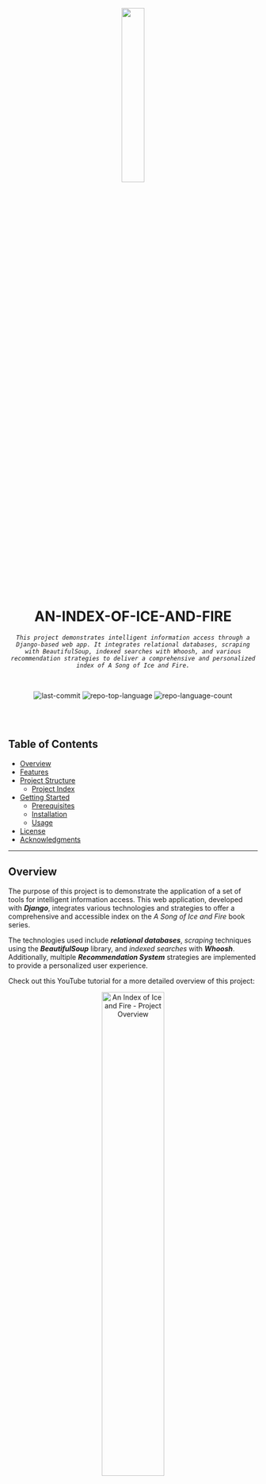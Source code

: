 <p align="center">
    <img src="ice_and_fire/static/images/logo2.png" align="center" width="30%">
</p>
<p align="center"><h1 align="center">AN-INDEX-OF-ICE-AND-FIRE</h1></p>
<p align="center">
	<em><code>This project demonstrates intelligent information access through a Django-based web app. It integrates relational databases, scraping with BeautifulSoup, indexed searches with Whoosh, and various recommendation strategies to deliver a comprehensive and personalized index of A Song of Ice and Fire.</code></em>
</p>
<br>
<p align="center">
	<img src="https://img.shields.io/github/last-commit/antoniommff/an-index-of-ice-and-fire?style=default&logo=git&logoColor=white&color=0080ff" alt="last-commit">
	<img src="https://img.shields.io/github/languages/top/antoniommff/an-index-of-ice-and-fire?style=default&color=0080ff" alt="repo-top-language">
	<img src="https://img.shields.io/github/languages/count/antoniommff/an-index-of-ice-and-fire?style=default&color=0080ff" alt="repo-language-count">
</p>


<br><br>

## Table of Contents

- [ Overview](#overview)
- [ Features](#features)
- [ Project Structure](#project-structure)
  - [ Project Index](#project-index)
- [ Getting Started](#getting-started)
  - [ Prerequisites](#prerequisites)
  - [ Installation](#installation)
  - [ Usage](#usage)
- [ License](#license)
- [ Acknowledgments](#acknowledgments)

---

## Overview

The purpose of this project is to demonstrate the application of a set of tools for intelligent information access. This web application, developed with ***Django***, integrates various technologies and strategies to offer a comprehensive and accessible index on the *A Song of Ice and Fire* book series.

The technologies used include ***relational databases***, *scraping* techniques using the ***BeautifulSoup*** library, and *indexed searches* with ***Whoosh***. Additionally, multiple ***Recommendation System*** strategies are implemented to provide a personalized user experience.

Check out this YouTube tutorial for a more detailed overview of this project:

<p align="center">
	<a href="https://youtu.be/MxcrkjoKgqg?si=JalFOCSqza1kXmFJ">
		<img src="https://img.youtube.com/vi/MxcrkjoKgqg/0.jpg" alt="An Index of Ice and Fire - Project Overview" width="50%">
	</a>
</p>

---

## Features

This project incorporates all the technologies covered in the subject "Intelligent Access to Information" within the Software Engineering degree of the University of Seville. Below are the main functionalities implemented:

1. **Web Application**  
   Built using the **Django** framework, the project delivers a customized web application focused on the *A Song of Ice and Fire* book series by George R.R. Martin. Special attention was given to creating a unique, personalized user interface beyond Django's default styles.
   <br>

2. **Data Collection**  
   Web scraping searching for the saga's characters, noble houses, and books were collected using Python's **BeautifulSoup** library.  
	- <u>Source 1</u>: Data on 450+ noble houses and their mentions in the books were scraped from *hieloyfuego.fandom.com*.  
    - <u>Source 2</u>: Main character information was scraped from Wikipedia due to the more practical structure for the project's scope.
   <br>

3. **Database**  
   All extracted data is stored in an **SQLite** database. This allows efficient relationship mapping and queries like:  
   - "Show characters belonging to a specific house."  
   - "Show houses mentioned in a specific book."
   <br>

4. **Search Functionality**  
   **Whoosh Indexing** enables fast and efficient searches across characters and houses by entering partial or related information. Indexing also supports optimized storage of summaries without performance trade-offs.
   <br>

5. **Recommendation System**  
   A collaborative filtering-based recommendation system suggests content (e.g., characters) based on user interactions like "Likes" or "Favorites." Users can explore their favorite characters and discover similar ones.
   <br>


---

## Project Structure

```sh
└──an-index-of-ice-and-fire/
    ├── LICENSE
    ├── README.md
    ├── ice_and_fire
    │   ├── 🟠 character	# Models, views and templates of the core objects
    │   ├── 🔵 dataRS.dat	# Recommendation system data
    │   ├── 🔵 db.sqlite3	# Database with all the preloaded data
    │   ├── 🟠 ice_and_fire	# Main web application
    │   ├── 🔵 index1		# Whoosh indexed information for houses
    │   ├── 🔵 index2		# Whoosh indexed information for characters
    │   ├── 🟢 manage.py	# Command-line utility for managing the web app
    │   ├── 🔵 media		# Multimedia resocurces
    │   ├── 🔵 sample_data 	# Row data to bulk the database and the RS
    │   ├── 🟢 static		# Static elements e.g. styles, multimedia, etc.
    │   ├── templates		# Base html templates
    │   └── 🟠 user		# Custom user models
    └── requirements.txt
```


### Project Index
<details open>
	<summary><b><code>ICE-AND-FIRE</code></b></summary>
		<blockquote>
			<table>
			<tr>
				<td><b><a href='https://github.com/antoniommff/an-index-of-ice-and-fire/blob/master/ice_and_fire/db.sqlite3'>db.sqlite3</a></b></td>
				<td><code>Contains the database for the web application, storing all structured data related to the project.</code></td>
			</tr>
			<tr>
				<td><b><a href='https://github.com/antoniommff/an-index-of-ice-and-fire/blob/master/ice_and_fire/manage.py'>manage.py</a></b></td>
				<td><code>Django's command-line utility for managing the application, including running the server and database migrations.</code></td>
			</tr>
			</table>
			<details>
				<summary><b>ice_and_fire</b></summary>
				<blockquote>
					<table>
					<tr>
						<td><b><a href='https://github.com/antoniommff/an-index-of-ice-and-fire/blob/master/ice_and_fire/ice_and_fire/asgi.py'>asgi.py</a></b></td>
						<td><code>Configures the ASGI application for handling asynchronous web requests in the Django project.</code></td>
					</tr>
					<tr>
						<td><b><a href='https://github.com/antoniommff/an-index-of-ice-and-fire/blob/master/ice_and_fire/ice_and_fire/settings.py'>settings.py</a></b></td>
						<td><code>Central configuration file for the Django application, including database settings and installed apps.</code></td>
					</tr>
					<tr>
						<td><b><a href='https://github.com/antoniommff/an-index-of-ice-and-fire/blob/master/ice_and_fire/ice_and_fire/urls.py'>urls.py</a></b></td>
						<td><code>Maps URL patterns to views, enabling navigation throughout the web application.</code></td>
					</tr>
					<tr>
						<td><b><a href='https://github.com/antoniommff/an-index-of-ice-and-fire/blob/master/ice_and_fire/ice_and_fire/wsgi.py'>wsgi.py</a></b></td>
						<td><code>Configures the WSGI application for deploying the Django project with a web server.</code></td>
					</tr>
					</table>
				</blockquote>
			</details>
			<details>
				<summary><b>index1</b></summary>
				<blockquote>
					<table>
						<p><code>Whoosh indexed information for houses.</code></p>
					</table>
				</blockquote>
			</details>
			<details>
				<summary><b>index2</b></summary>
				<blockquote>
					<table>
						<p><code>Whoosh indexed information for characters.</code></p>
					</table>
				</blockquote>
			</details>
			<details>
				<summary><b>sample_data</b></summary>
				<blockquote>
					<table>
					<tr>
						<td><b><a href='https://github.com/antoniommff/an-index-of-ice-and-fire/blob/master/ice_and_fire/sample_data/ratings.txt'>ratings.txt</a></b></td>
						<td><code>Sample data file containing user ratings for recommendation system.</code></td>
					</tr>
					<tr>
						<td><b><a href='https://github.com/antoniommff/an-index-of-ice-and-fire/blob/master/ice_and_fire/sample_data/users.txt'>users.txt</a></b></td>
						<td><code>Sample data file with user information for the application's authentication or recommendation features.</code></td>
					</tr>
					</table>
				</blockquote>
			</details>
			<details>
				<summary><b>users</b></summary>
				<blockquote>
					<table>
					<tr>
						<td><b><a href='https://github.com/antoniommff/an-index-of-ice-and-fire/blob/master/ice_and_fire/users/models.py'>models.py</a></b></td>
						<td><code>Defines the database schema for the custom user data.</code></td>
					</tr>
					<tr>
						<td><b><a href='https://github.com/antoniommff/an-index-of-ice-and-fire/blob/master/ice_and_fire/users/apps.py'>apps.py</a></b></td>
						<td><code>Configures the users app within the Django project.</code></td>
					</tr>
					<tr>
						<td><b><a href='https://github.com/antoniommff/an-index-of-ice-and-fire/blob/master/ice_and_fire/users/forms.py'>forms.py</a></b></td>
						<td><code>Contains form logic for handling user input in the app (log in, log out, sign in, sign out).</code></td>
					</tr>
					<tr>
						<td><b><a href='https://github.com/antoniommff/an-index-of-ice-and-fire/blob/master/ice_and_fire/users/admin.py'>admin.py</a></b></td>
						<td><code>Django admin interface for managing user data.</code></td>
					</tr>
					<tr>
						<td><b><a href='https://github.com/antoniommff/an-index-of-ice-and-fire/blob/master/ice_and_fire/users/urls.py'>urls.py</a></b></td>
						<td><code>Routes specific to user-related views in the project</code></td>
					</tr>
					<tr>
						<td><b><a href='https://github.com/antoniommff/an-index-of-ice-and-fire/blob/master/ice_and_fire/users/views.py'>views.py</a></b></td>
						<td><code>Logic behind user-related pages and API endpoints.</code></td>
					</tr>
					</table>
					<details>
						<summary><b>templates</b></summary>
						<blockquote>
							<table>
							<tr>
								<td><b><a href='https://github.com/antoniommff/an-index-of-ice-and-fire/blob/master/ice_and_fire/users/templates/profile.html'>profile.html</a></b></td>
								<td><code>Template for displaying user profile details.</code></td>
							</tr>
							<tr>
								<td><b><a href='https://github.com/antoniommff/an-index-of-ice-and-fire/blob/master/ice_and_fire/users/templates/register.html'>register.html</a></b></td>
								<td><code>Template for the user registration page.</code></td>
							</tr>
							<tr>
								<td><b><a href='https://github.com/antoniommff/an-index-of-ice-and-fire/blob/master/ice_and_fire/users/templates/login.html'>login.html</a></b></td>
								<td><code>Template for the user login page.</code></td>
							</tr>
							<tr>
								<td><b><a href='https://github.com/antoniommff/an-index-of-ice-and-fire/blob/master/ice_and_fire/users/templates/edit_profile.html'>edit_profile.html</a></b></td>
								<td><code>Template for editing user profile information.</code></td>
							</tr>
							<tr>
								<td><b><a href='https://github.com/antoniommff/an-index-of-ice-and-fire/blob/master/ice_and_fire/users/templates/delete_account.html'>delete_account.html</a></b></td>
								<td><code>Template for deleting a user account.</code></td>
							</tr>
							</table>
						</blockquote>
					</details>
				</blockquote>
			</details>
			<details>
				<summary><b>characters</b></summary>
				<blockquote>
					<table>
					<tr>
						<td><b><a href='https://github.com/antoniommff/an-index-of-ice-and-fire/blob/master/ice_and_fire/characters/populateDB.py'>populateDB.py</a></b></td>
						<td><code>Script for populating the database with characters, books, houses and sample users. It is also where the whoosh schemas are created.</code></td>
					</tr>
										<tr>
						<td><b><a href='https://github.com/antoniommff/an-index-of-ice-and-fire/blob/master/ice_and_fire/characters/scraping.py'>scraping.py</a></b></td>
						<td><code>Script that scraps all the book, character and house data using BeautifulSoup.</code></td>
					</tr>
					<tr>
						<td><b><a href='https://github.com/antoniommff/an-index-of-ice-and-fire/blob/master/ice_and_fire/characters/models.py'>models.py</a></b></td>
						<td><code>Defines the database schema for character, book and house data.</code></td>
					</tr>
					<tr>
						<td><b><a href='https://github.com/antoniommff/an-index-of-ice-and-fire/blob/master/ice_and_fire/characters/recommendations.py'>recommendations.py</a></b></td>
						<td><code> Implements logic for generating personalized recommendations.</code></td>
					</tr>
					<tr>
						<td><b><a href='https://github.com/antoniommff/an-index-of-ice-and-fire/blob/master/ice_and_fire/characters/apps.py'>apps.py</a></b></td>
						<td><code>Configures the characters app within the Django project.</code></td>
					</tr>
					<tr>
						<td><b><a href='https://github.com/antoniommff/an-index-of-ice-and-fire/blob/master/ice_and_fire/characters/forms.py'>forms.py</a></b></td>
						<td><code>Contains form logic for character-related user inputs.</code></td>
					</tr>
					<tr>
						<td><b><a href='https://github.com/antoniommff/an-index-of-ice-and-fire/blob/master/ice_and_fire/characters/admin.py'>admin.py</a></b></td>
						<td><code>Django admin interface for managing character, book and house data.</code></td>
					</tr>
					<tr>
						<td><b><a href='https://github.com/antoniommff/an-index-of-ice-and-fire/blob/master/ice_and_fire/characters/progress.py'>progress.py</a></b></td>
						<td><code> Tracks the progress of the data scraping and creation.</code></td>
					</tr>
					<tr>
						<td><b><a href='https://github.com/antoniommff/an-index-of-ice-and-fire/blob/master/ice_and_fire/characters/urls.py'>urls.py</a></b></td>
						<td><code>Defines the routes for character-related views.</code></td>
					</tr>
					<tr>
						<td><b><a href='https://github.com/antoniommff/an-index-of-ice-and-fire/blob/master/ice_and_fire/characters/views.py'>views.py</a></b></td>
						<td><code>Implements logic for character, books and houses web pages and API endpoints.</code></td>
					</tr>
					</table>
					<details>
						<summary><b>templates</b></summary>
						<blockquote>
							<table>
							<tr>
								<td><b><a href='https://github.com/antoniommff/an-index-of-ice-and-fire/blob/master/ice_and_fire/characters/templates/home.html'>home.html</a></b></td>
								<td><code>Template for the homepage of the web application.</code></td>
							</tr>
							<tr>
								<td><b><a href='https://github.com/antoniommff/an-index-of-ice-and-fire/blob/master/ice_and_fire/characters/templates/recommendations.html'>recommendations.html</a></b></td>
								<td><code>Template for displaying user-specific recommendations.</code></td>
							</tr>
							<tr>
								<td><b><a href='https://github.com/antoniommff/an-index-of-ice-and-fire/blob/master/ice_and_fire/characters/templates/load.html'>load.html</a></b></td>
								<td><code> Template for loading all the application data (only for administrators).</code></td>
							</tr>
							<tr>
								<td><b><a href='https://github.com/antoniommff/an-index-of-ice-and-fire/blob/master/ice_and_fire/characters/templates/books.html'>books.html</a></b></td>
								<td><code>Template for displaying information about books in the series.</code></td>
							</tr>
							<tr>
								<td><b><a href='https://github.com/antoniommff/an-index-of-ice-and-fire/blob/master/ice_and_fire/characters/templates/houses.html'>houses.html</a></b></td>
								<td><code>Template for showcasing the major houses from the book series.</code></td>
							</tr>
							<tr>
								<td><b><a href='https://github.com/antoniommff/an-index-of-ice-and-fire/blob/master/ice_and_fire/characters/templates/find.html'>find.html</a></b></td>
								<td><code>Template for the search functionality within the app. It redirects the user to the house finder, book finder or character finder. </code></td>
							</tr>
							<tr>
								<td><b><a href='https://github.com/antoniommff/an-index-of-ice-and-fire/blob/master/ice_and_fire/characters/templates/characters.html'>characters.html</a></b></td>
								<td><code>Template for listing and exploring characters from the series.</code></td>
							</tr>
							</table>
						</blockquote>
					</details>
				</blockquote>
			</details>
			<details>
				<summary><b>templates</b></summary>
				<blockquote>
					<table>
					<tr>
						<td><b><a href='https://github.com/antoniommff/an-index-of-ice-and-fire/blob/master/ice_and_fire/templates/base.html'>base.html</a></b></td>
						<td><code>General layout template used across the application, including structure, navbar, footer, background and main styles.</code></td>
					</tr>
					<tr>
						<td><b><a href='https://github.com/antoniommff/an-index-of-ice-and-fire/blob/master/ice_and_fire/templates/base_no_navbar.html'>base_no_navbar.html</a></b></td>
						<td><code>Same general layout template but excluding navbar and booter. It is used for special actions such us logging or registering. </code></td>
					</tr>
					</table>
				</blockquote>
			</details>
		</blockquote>
</details>

---

## Getting Started

### Prerequisites
Before starting withan-index-of-ice-and-fire, ensure your runtime environment meets the following requirements:

- **Programming Language:** [Python](https://www.python.org/downloads/)
- **Package Manager:** [Pip](https://pip.pypa.io/en/stable/installation/)
- **Database:** [SQLite](https://www.sqlite.org/download.html) / [MySQL](https://dev.mysql.com/downloads/)

<br>

### Installation

<br>

**1. Clone thean-index-of-ice-and-fire repository into a directory of your choice:**
For instance, you may clone the repository into the "Developer" directory on your computer. On a new terminal window, write:
```sh
❯ cd Developer
```
Next, clone the repository from GitHub.
```sh
❯ git clone https://github.com/antoniommff/an-index-of-ice-and-fire
```

Alternatively, you can download the .zip file of the project and extract it as you would with any standard .zip file.

<br>

**2. Install the project dependencies:**
Fist, navegate to the project directory:
```sh
❯ cd an-index-of-ice-and-fire
```

There, create and activate a virtual environment where all the dependencies must be installed:

Using `python` &nbsp; [<img align="center" src="https://img.shields.io/badge/Python-3776AB.svg?style=flat&logo=python&logoColor=white" />](https://www.python.org/)
```sh
❯ python -m venv venv
❯ source venv/bin/activate  # On Windows use `venv\Scripts\activate`
```

Then, install the dependencies:

Using `pip` &nbsp; [<img align="center" src="https://img.shields.io/badge/Pip-3776AB.svg?style={badge_style}&logo=pypi&logoColor=white" />](https://pypi.org/project/pip/)

```sh
❯ pip install -r requirements.txt
```

<br>

**3. Initialize the Django project:**
**Using `python`** &nbsp; [<img align="center" src="https://img.shields.io/badge/Python-3776AB.svg?style=flat&logo=python&logoColor=white" />](https://www.python.org/)
```sh
❯ cd ice_and_fire
❯ python manage.py makemigrations
❯ python3 manage.py migrate
```

<br>

**4. Create a superuser:**
```sh
❯ python manage.py createsuperuser
```
Follow the prompts to create a user with full administrative privileges. Typically, the following values are used:
```sh
username: admin
name: Admin
surname: Admin
email: example@mail.com
password: 1234
```
If you see the message "Error: That username is already taken." it means that the admin user is already created and you can skit to the netx step.

If everything is set up correctly, you will be able to log in as an administrator with these credentials when the project is deployed locally.

### Usage
Run an-index-of-ice-and-fire using the following command:
Using `python` &nbsp; [<img align="center" src="https://img.shields.io/badge/Python-3776AB.svg?style=flat&logo=python&logoColor=white" />](https://www.python.org/)

```sh
❯ python manage.py runserver
```

Afterward, you can access the web application locally via the URL: http://127.0.0.1:8000/.
<br>
At this point, all data should be preloaded into the system, and you should encounter no issues accessing the information. However, if you are logged in as an administrator (using the credentials provided earlier), you can reload the system data at: http://127.0.0.1:8000/data.

For more detailed instructions on how to use the application, please refer to this [YouTube tutorial]().

---

## License

This project is protected under the [MIT License](https://choosealicense.com/licenses/mit/). For more details, refer to the [LICENSE](https://github.com/antoniommff/an-index-of-ice-and-fire#MIT-1-ov-file) file.

---

## Acknowledgments

<div style="display: flex; align-items: center;">
  <div style="flex: 0.4; text-align: left;">
    <a href="https://github.com/antoniommff">
      <img src="https://avatars.githubusercontent.com/u/91947070?v=4" width="100px;" alt="Antonio Macías Ferrera"/>
    </a>
  </div>
  <div style="flex: 1; text-align: left;">
    <p>
      This project was made by <a href="https://github.com/antoniommff">Antonio Macías</a>. 
	  <br>
      For direct contact, you can reach me out through: 
      <a href="https://www.linkedin.com/in/antoniommff/">
        <img height="20" src="https://skillicons.dev/icons?i=linkedin"/>
      </a> 
      or 
      <a href="mailto:antoniommff@gmail.com">
        <img height="20" src="https://skillicons.dev/icons?i=gmail"/>
      </a>
	  <br>
	  Take a moment to look at my 
      <a href="http://bento.me/antoniommff">Personal Page</a> to explore my social media.
	</p>
  </div>
</div>